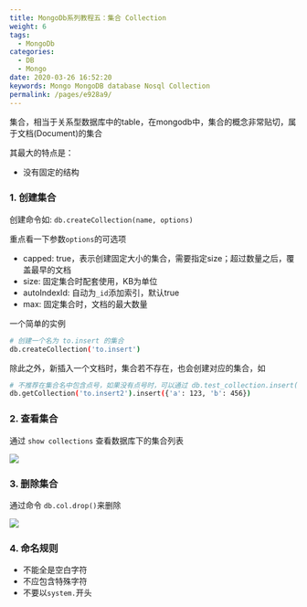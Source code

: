 ```yaml
---
title: MongoDb系列教程五：集合 Collection
weight: 6
tags: 
  - MongoDb
categories: 
  - DB
  - Mongo
date: 2020-03-26 16:52:20
keywords: Mongo MongoDB database Nosql Collection
permalink: /pages/e928a9/
---
```


集合，相当于关系型数据库中的table，在mongodb中，集合的概念非常贴切，属于文档(Document)的集合

其最大的特点是：

- 没有固定的结构

<!-- more -->

### 1. 创建集合

创建命令如: `db.createCollection(name, options)`

重点看一下参数`options`的可选项

- capped: true，表示创建固定大小的集合，需要指定size；超过数量之后，覆盖最早的文档
- size: 固定集合时配套使用，KB为单位
- autoIndexId: 自动为`_id`添加索引，默认true
- max: 固定集合时，文档的最大数量

一个简单的实例

```bash
# 创建一个名为 to.insert 的集合
db.createCollection('to.insert')
```

除此之外，新插入一个文档时，集合若不存在，也会创建对应的集合，如

```bash
# 不推荐在集合名中包含点号，如果没有点号时，可以通过 db.test_collection.insert({'a': 1})来插入数据，更简单
db.getCollection('to.insert2').insert({'a': 123, 'b': 456})
```

### 2. 查看集合

通过 `show collections` 查看数据库下的集合列表

![](/imgs/200326/03.jpg)

### 3. 删除集合

通过命令 `db.col.drop()`来删除

![](/imgs/200326/04.jpg)

### 4. 命名规则

- 不能全是空白字符
- 不应包含特殊字符
- 不要以`system.`开头

